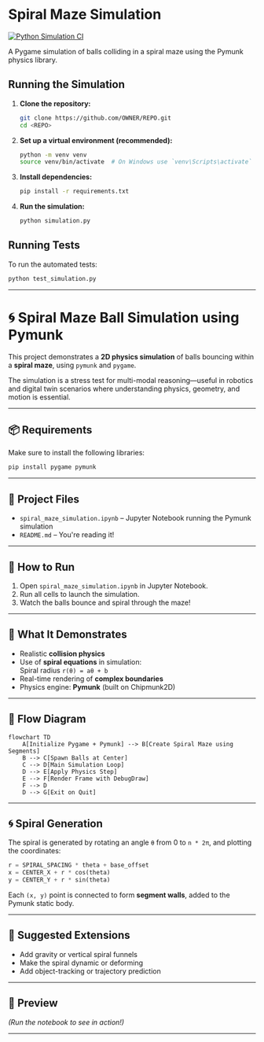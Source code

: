 # Spiral Maze Simulation

[![Python Simulation CI](https://github.com/OWNER/REPO/actions/workflows/main.yml/badge.svg)](https://github.com/OWNER/REPO/actions/workflows/main.yml)

A Pygame simulation of balls colliding in a spiral maze using the Pymunk physics library.

## Running the Simulation

1.  **Clone the repository:**
    ```bash
    git clone https://github.com/OWNER/REPO.git
    cd <REPO>
    ```
2.  **Set up a virtual environment (recommended):**
    ```bash
    python -m venv venv
    source venv/bin/activate  # On Windows use `venv\Scripts\activate`
    ```
3.  **Install dependencies:**
    ```bash
    pip install -r requirements.txt
    ```
4.  **Run the simulation:**
    ```bash
    python simulation.py
    ```

## Running Tests

To run the automated tests:

```bash
python test_simulation.py
```

---

# 🌀 Spiral Maze Ball Simulation using Pymunk

This project demonstrates a **2D physics simulation** of balls bouncing within a **spiral maze**, using `pymunk` and `pygame`.

The simulation is a stress test for multi-modal reasoning—useful in robotics and digital twin scenarios where understanding physics, geometry, and motion is essential.

---

## 📦 Requirements

Make sure to install the following libraries:

```bash
pip install pygame pymunk
```

---

## 📁 Project Files

- `spiral_maze_simulation.ipynb` – Jupyter Notebook running the Pymunk simulation
- `README.md` – You're reading it!

---

## 🚀 How to Run

1. Open `spiral_maze_simulation.ipynb` in Jupyter Notebook.
2. Run all cells to launch the simulation.
3. Watch the balls bounce and spiral through the maze!

---

## 🧠 What It Demonstrates

- Realistic **collision physics**
- Use of **spiral equations** in simulation:  
  Spiral radius `r(θ) = aθ + b`
- Real-time rendering of **complex boundaries**
- Physics engine: **Pymunk** (built on Chipmunk2D)

---

## 🔁 Flow Diagram

```mermaid
flowchart TD
    A[Initialize Pygame + Pymunk] --> B[Create Spiral Maze using Segments]
    B --> C[Spawn Balls at Center]
    C --> D[Main Simulation Loop]
    D --> E[Apply Physics Step]
    E --> F[Render Frame with DebugDraw]
    F --> D
    D --> G[Exit on Quit]
```

---

## 🌀 Spiral Generation

The spiral is generated by rotating an angle `θ` from 0 to `n * 2π`, and plotting the coordinates:

```python
r = SPIRAL_SPACING * theta + base_offset
x = CENTER_X + r * cos(theta)
y = CENTER_Y + r * sin(theta)
```

Each `(x, y)` point is connected to form **segment walls**, added to the Pymunk static body.

---

## 🧪 Suggested Extensions

- Add gravity or vertical spiral funnels
- Make the spiral dynamic or deforming
- Add object-tracking or trajectory prediction

---

## 📸 Preview

*(Run the notebook to see in action!)*

---
